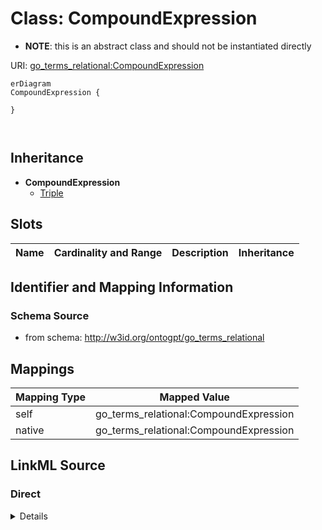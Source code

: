 

# Class: CompoundExpression


* __NOTE__: this is an abstract class and should not be instantiated directly


URI: [go_terms_relational:CompoundExpression](http://w3id.org/ontogpt/go_terms_relationalCompoundExpression)



```mermaid
erDiagram
CompoundExpression {

}



```




## Inheritance
* **CompoundExpression**
    * [Triple](Triple.md)



## Slots

| Name | Cardinality and Range | Description | Inheritance |
| ---  | --- | --- | --- |









## Identifier and Mapping Information







### Schema Source


* from schema: http://w3id.org/ontogpt/go_terms_relational





## Mappings

| Mapping Type | Mapped Value |
| ---  | ---  |
| self | go_terms_relational:CompoundExpression |
| native | go_terms_relational:CompoundExpression |





## LinkML Source

<!-- TODO: investigate https://stackoverflow.com/questions/37606292/how-to-create-tabbed-code-blocks-in-mkdocs-or-sphinx -->

### Direct

<details>
```yaml
name: CompoundExpression
from_schema: http://w3id.org/ontogpt/go_terms_relational
abstract: true

```
</details>

### Induced

<details>
```yaml
name: CompoundExpression
from_schema: http://w3id.org/ontogpt/go_terms_relational
abstract: true

```
</details>